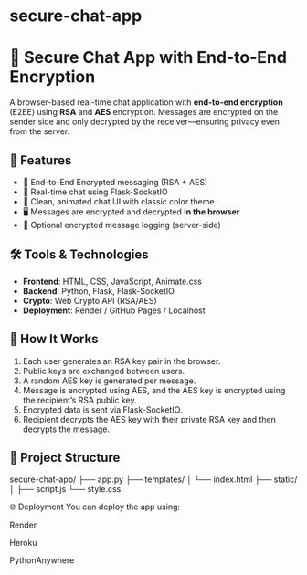 # secure-chat-app
# 🔐 Secure Chat App with End-to-End Encryption

A browser-based real-time chat application with **end-to-end encryption** (E2EE) using **RSA** and **AES** encryption. Messages are encrypted on the sender side and only decrypted by the receiver—ensuring privacy even from the server.

## 🚀 Features

- 🔐 End-to-End Encrypted messaging (RSA + AES)
- 📡 Real-time chat using Flask-SocketIO
- 🎨 Clean, animated chat UI with classic color theme
- 🖥️ Messages are encrypted and decrypted **in the browser**
- 💾 Optional encrypted message logging (server-side)

## 🛠️ Tools & Technologies

- **Frontend**: HTML, CSS, JavaScript, Animate.css  
- **Backend**: Python, Flask, Flask-SocketIO  
- **Crypto**: Web Crypto API (RSA/AES)  
- **Deployment**: Render / GitHub Pages / Localhost

## 🧩 How It Works

1. Each user generates an RSA key pair in the browser.
2. Public keys are exchanged between users.
3. A random AES key is generated per message.
4. Message is encrypted using AES, and the AES key is encrypted using the recipient’s RSA public key.
5. Encrypted data is sent via Flask-SocketIO.
6. Recipient decrypts the AES key with their private RSA key and then decrypts the message.

## 📁 Project Structure
secure-chat-app/
├── app.py
├── templates/
│ └── index.html
├── static/
│ ├── script.js
  └── style.css

🌐 Deployment
You can deploy the app using:

Render

Heroku

PythonAnywhere





